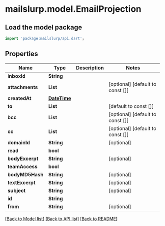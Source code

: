 # mailslurp.model.EmailProjection

## Load the model package
```dart
import 'package:mailslurp/api.dart';
```

## Properties
Name | Type | Description | Notes
------------ | ------------- | ------------- | -------------
**inboxId** | **String** |  | 
**attachments** | **List<String>** |  | [optional] [default to const []]
**createdAt** | [**DateTime**](DateTime) |  | 
**to** | **List<String>** |  | [default to const []]
**bcc** | **List<String>** |  | [optional] [default to const []]
**cc** | **List<String>** |  | [optional] [default to const []]
**domainId** | **String** |  | [optional] 
**read** | **bool** |  | 
**bodyExcerpt** | **String** |  | [optional] 
**teamAccess** | **bool** |  | 
**bodyMD5Hash** | **String** |  | [optional] 
**textExcerpt** | **String** |  | [optional] 
**subject** | **String** |  | [optional] 
**id** | **String** |  | 
**from** | **String** |  | [optional] 

[[Back to Model list]](../README#documentation-for-models) [[Back to API list]](../README#documentation-for-api-endpoints) [[Back to README]](../README)


